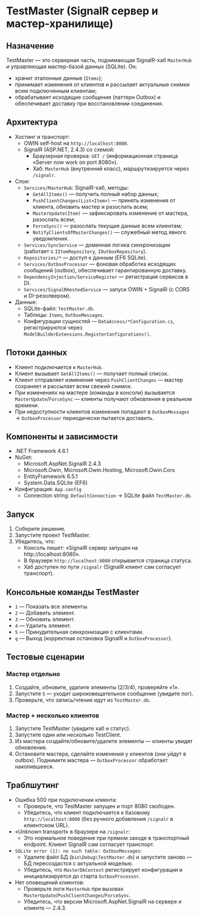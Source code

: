 ﻿# TestMaster (SignalR сервер и мастер-хранилище)

## Назначение
TestMaster — это серверная часть, поднимающая SignalR-хаб `MasterHub` и управляющая мастер-базой данных (SQLite). Он:
- хранит эталонные данные (`Items`);
- принимает изменения от клиентов и рассылает актуальные снимки всем подключенным клиентам;
- обрабатывает исходящие сообщения (паттерн Outbox) и обеспечивает доставку при восстановлении соединения.

## Архитектура

- Хостинг и транспорт:
  - OWIN self-host на `http://localhost:8080`.
  - SignalR (ASP.NET, 2.4.3) со схемой:
    - Браузерная проверка: `GET /` (информационная страница «Server now work on port 8080»).
    - Хаб: `MasterHub` (внутренний класс), маршрутизируется через `/signalr`.
- Слои:
  - `Services/MasterHub`: SignalR-хаб, методы: 
    - `GetAllItems()` — получить полный набор данных;
    - `PushClientChanges(List<Item>)` — принять изменения от клиента, обновить мастер и разослать всем;
    - `MasterUpdate(Item)` — зафиксировать изменение от мастера, разослать всем;
    - `ForceSync()` — разослать текущие данные всем клиентам;
    - `NotifyClientsOfMasterChanges()` — служебный метод явного уведомления.
  - `Services/SyncService` — доменная логика синхронизации (работает с `IItemRepository`, `IOutboxRepository`).
  - `Repositories/*` — доступ к данным (EF6 SQLite).
  - `Services/OutboxProcessor` — фоновая обработка исходящих сообщений (outbox), обеспечивает гарантированную доставку.
  - `DependencyInjection/ServiceRegister` — регистрация сервисов в DI.
  - `Services/SignalRHostedService` — запуск OWIN + SignalR (с CORS и DI-резолвером).
- Данные:
  - SQLite-файл: `TestMaster.db`.
  - Таблицы: `Items`, `OutboxMessages`.
  - Конфигурации сущностей — `DataAccess/*Configuration.cs`, регистрируются через `ModelBuilderExtensions.RegisterConfigurations()`.

## Потоки данных
- Клиент подключается к `MasterHub`.
- Клиент вызывает `GetAllItems()` — получает полный список.
- Клиент отправляет изменения через `PushClientChanges` — мастер сохраняет и рассылает всем свежий снимок.
- При изменениях на мастере (команды в консоли) вызывается `MasterUpdate`/`ForceSync` — клиенты получают обновления в реальном времени.
- При недоступности клиентов изменения попадают в `OutboxMessages` → `OutboxProcessor` периодически пытается доставить.

## Компоненты и зависимости
- .NET Framework 4.6.1
- NuGet:
  - Microsoft.AspNet.SignalR 2.4.3
  - Microsoft.Owin, Microsoft.Owin.Hosting, Microsoft.Owin.Cors
  - EntityFramework 6.5.1
  - System.Data.SQLite (EF6)
- Конфигурация: `App.config`
  - Connection string: `DefaultConnection` → SQLite файл `TestMaster.db`.

## Запуск
1. Соберите решение.
2. Запустите проект TestMaster.
3. Убедитесь, что:
   - Консоль пишет: «SignalR сервер запущен на http://localhost:8080».
   - В браузере `http://localhost:8080` открывается страница статуса.
   - Хаб доступен по пути `/signalr` (SignalR клиент сам согласует транспорт).

## Консольные команды TestMaster
- `1` — Показать все элементы.
- `2` — Добавить элемент.
- `3` — Обновить элемент.
- `4` — Удалить элемент.
- `5` — Принудительная синхронизация с клиентами.
- `q` — Выход (корректная остановка SignalR и `OutboxProcessor`).

## Тестовые сценарии

### Мастер отдельно
1) Создайте, обновите, удалите элементы (2/3/4), проверяйте «1».
2) Запустите `5` — уходит широковещательное сообщение (увидите лог).
3) Проверьте, что запись/чтение идут из `TestMaster.db`.

### Мастер + несколько клиентов
1) Запустите TestMaster (увидите хаб и статус).
2) Запустите один или несколько TestClient.
3) Из мастера создайте/обновите/удалите элементы — клиенты увидят обновления.
4) Остановите мастера, сделайте изменения у клиентов (они уйдут в outbox). Поднимите мастера — `OutboxProcessor` обработает накопившееся.

## Траблшутинг

- Ошибка 500 при подключении клиента:
  - Проверьте, что TestMaster запущен и порт 8080 свободен.
  - Убедитесь, что клиент подключается к базовому `http://localhost:8080` (без ручного добавления `/signalr` в клиентском URL).
- «Unknown transport» в браузере на `/signalr`:
  - Это нормальное поведение при прямом заходе в транспортный endpoint. Клиент SignalR сам согласует транспорт.
- `SQLite error (1): no such table: OutboxMessages`:
  - Удалите файл БД (`bin\Debug\TestMaster.db`) и запустите заново — БД пересоздастся с актуальной моделью.
  - Убедитесь, что `MasterDbContext` регистрирует конфигурации и инициализируется до старта `OutboxProcessor`.
- Нет оповещений клиентов:
  - Проверьте логи `MasterHub` при вызовах `MasterUpdate`/`PushClientChanges`/`ForceSync`.
  - Убедитесь, что версии Microsoft.AspNet.SignalR на сервере и клиенте — 2.4.3.
